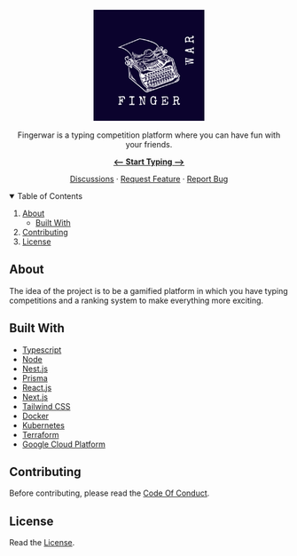 <a href="https://fingerwar.com.br">
  <p align="center">
    <img src="./logo.png" width="200" height="200" alt="Fingerwar-Logo" />
  </p>
</a>

<p align="center">
  Fingerwar is a typing competition platform where you can have fun with your friends.
</p>

<p align="center"><a href="https://fingerwar.com.br"><strong><-- Start Typing --></strong></a></p>

<p align="center">
  <a href="https://github.com/orgs/Finger-War/discussions">Discussions</a>
  ·
  <a href="https://github.com/Finger-War/fingerwar/pulls">Request Feature</a>
  ·
  <a href="https://github.com/Finger-War/fingerwar/issues">Report Bug</a>
</p>

<details open="open">
  <summary>Table of Contents</summary>
  <ol>
    <li>
      <a href="#about">About</a>
      <ul>
        <li>
          <a href="#built-with">Built With</a>
        </li>
      </ul>
    </li>
    <li>
      <a href="#contributing">Contributing</a>
    </li>
    <li>
      <a href="#license">License</a>
    </li>
  </ol>
</details>

## About
The idea of ​​the project is to be a gamified platform in which you have typing competitions and a ranking system to make everything more exciting.

## Built With

* [Typescript]()
* [Node]()
* [Nest.js]()
* [Prisma]()
* [React.js]()
* [Next.js]()
* [Tailwind CSS]()
* [Docker]()
* [Kubernetes]()
* [Terraform]()
* [Google Cloud Platform]()

## Contributing
Before contributing, please read the <a href="https://github.com/Finger-War/fingerwar/blob/main/CODE_OF_CONDUCT.md">Code Of Conduct</a>.

## License
Read the <a href="https://github.com/Finger-War/fingerwar/blob/main/LICENSE">License</a>.
